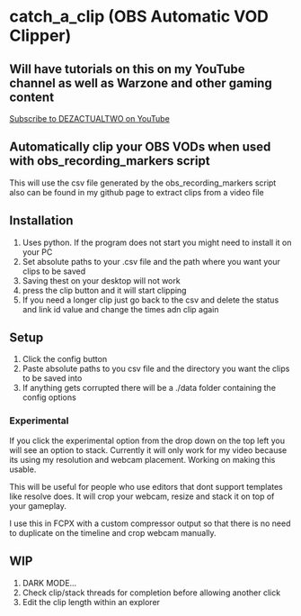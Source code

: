 # catch_a_clip (OBS Automatic VOD Clipper)
<h2>Will have tutorials on this on my YouTube channel as well as Warzone and other gaming content</h2>
<a href="https://www.youtube.com/c/DEZACTUALTWO?sub_confirmation=1">Subscribe to DEZACTUALTWO on YouTube</a>

<h2>Automatically clip your OBS VODs when used with obs_recording_markers script</h2>
<p>This will use the csv file generated by the obs_recording_markers script also can be found in my github page to extract clips from a video file</p>

<h2>Installation</h2>
<ol>
<li>Uses python. If the program does not start you might need to install it on your PC</li>
<li>Set absolute paths to your .csv file and the path where you want your clips to be saved</li>
<li>Saving thest on your desktop will not work</li>
<li>press the clip button and it will start clipping</li>
<li>If you need a longer clip just go back to the csv and delete the status and link id value and change the times adn clip again</li>
</ol>

<h2>Setup</h2>
<ol>
<li>Click the config button</li>
<li>Paste absolute paths to you csv file and the directory you want the clips to be saved into</li>
<li>If anything gets corrupted there will be a ./data folder containing the config options</li>
</ol>

<h3>Experimental</h3>
<p>If you click the experimental option from the drop down on the top left you will see an option to stack.  Currently it will only work for my video because its using my resolution and webcam placement.  Working on making this usable.</p>
<p>This will be useful for people who use editors that dont support templates like resolve does.  It will crop your webcam, resize and stack it on top of your gameplay.</p>
<p>I use this in FCPX with a custom compressor output so that there is no need to duplicate on the timeline and crop webcam manually.</p>

<h2>WIP</h2>
<ol>
  <li>DARK MODE...</li>
  <li>Check clip/stack threads for completion before allowing another click</li>
  <li>Edit the clip length within an explorer</li>
</ol>

